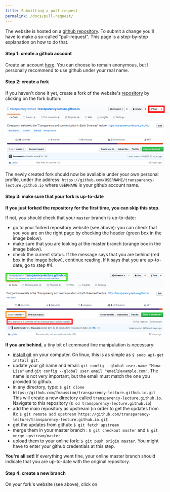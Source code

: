 ```yaml
---
title: Submitting a pull-request
permalink: /docs/pull-request/
---
```


The website is hosted on a [github repository](https://github.com/transparency-lecture/transparency-lecture.github.io).
To submit a change you'll have to make a so-called "pull-request". This page is
a step-by-step explanation on how to do that.

#### Step 1: create a github account

Create an account [here](https://github.com/join).
You can choose to remain anonymous, but I personally
recommend to use github under your real name.

#### Step 2: create a fork

If you haven't done it yet, create a fork of the website's
[repository](https://github.com/transparency-lecture/transparency-lecture.github.io)
by clicking on the fork button:

[![image unavailable](/img/docs/pull-request/fork.png)](/img/docs/pull-request/fork.png)

The newly created fork should now be available under your own personal profile,
under the address: ``https://github.com/USERNAME/transparency-lecture.github.io``
where ``USERNAME`` is your github account name.

#### Step 3: make sure that your fork is up-to-date

**If you just forked the repository for the first time, you can skip this step.**

If not, you should check that your ``master`` branch is up-to-date:

- go to your forked repository website (see above): you can check that you
  you are on the right page by checking the header (green box in the image below).
- make sure that you are looking at the master branch (orange box in the
  image below).
- check the current status. If the message says that you are behind (red box in
  the image below), continue reading. If it says that you are up-to-date,
  go to step #4.

[![image unavailable](/img/docs/pull-request/update.png)](/img/docs/pull-request/update.png)

**If you are behind**, a tiny bit of command line manipulation is necessary:

- [install git](https://git-scm.com/book/en/v2/Getting-Started-Installing-Git)
  on your computer. On linux, this is as simple as ``$ sudo apt-get install git``.
- update your git name and email: ``git config --global user.name "Mona Lisa"``
  and ``git config --global user.email "email@example.com"``. The name is not
  very important, but the email must match the one you provided to github.
- in any directory, type: ``$ git clone https://github.com/fmaussion/transparency-lecture.github.io.git``
  This will create a new directory called ``transparency-lecture.github.io``.
  Navigate to this repository (``$ cd transparency-lecture.github.io``)
- add the main repository as upstream (in order to get the updates from it):
  ``$ git remote add upstream https://github.com/transparency-lecture/transparency-lecture.github.io.git``
- get the updates from github: ``$ git fetch upstream``
- merge them in your master branch : ``$ git checkout master`` and
  ``$ git merge upstream/master``
- upload them to your online fork: ``$ git push origin master``. You might have
  to enter your github credentials at this step.

**You're all set!** If everything went fine, your online master branch should
indicate that you are up-to-date with the original repository.

#### Step 4: create a new branch

On your fork's website (see above), click on
